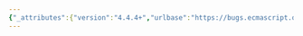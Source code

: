 ```yaml
---
{"_attributes":{"version":"4.4.4+","urlbase":"https://bugs.ecmascript.org/","maintainer":"dherman@mozilla.com"},"bug":{"bug_id":1304,"creation_ts":"2013-03-13 18:50:00 -0700","short_desc":"15.10.3.1: \"PropertyDescripitor\"","delta_ts":"2013-05-14 18:14:06 -0700","product":"Draft for 6th Edition","component":"editorial issue","version":"Rev 14: March 8, 2013 Draft","rep_platform":"All","op_sys":"All","bug_status":"RESOLVED","resolution":"FIXED","priority":"Normal","bug_severity":"minor","everconfirmed":true,"reporter":{"uid":"jmdyck","name":"Michael Dyck"},"assigned_to":{"uid":"allen","name":"Allen Wirfs-Brock"},"long_desc":[{"commentid":3445,"comment_count":0,"who":{"uid":"jmdyck","name":"Michael Dyck"},"bug_when":"2013-03-13 18:50:51 -0700","thetext":"15.10.3.1 RegExp(pattern, flags)\",\nunder \"Runtime Semantics: RegExpAlloc Abstract Operation\",\nstep 3 says:\n    ... PropertyDescripitor ...\n\nDelete second occurrence of \"i\"."},{"commentid":3799,"comment_count":1,"who":{"uid":"allen","name":"Allen Wirfs-Brock"},"bug_when":"2013-05-12 15:21:20 -0700","thetext":"fixed in rev15 editor's draft"},{"commentid":3979,"comment_count":2,"who":{"uid":"allen","name":"Allen Wirfs-Brock"},"bug_when":"2013-05-14 18:14:06 -0700","thetext":"resolved in rev 15, May 14, 2013 draft"}]}}
---
```

